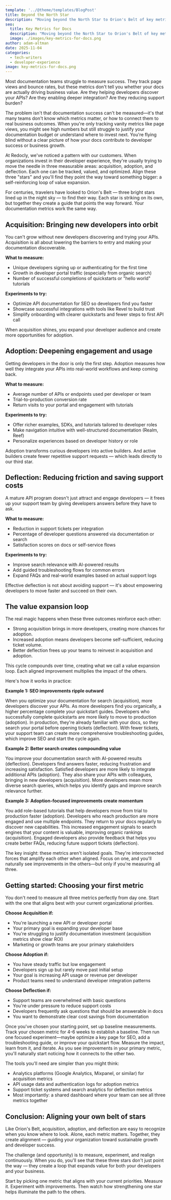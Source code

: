 ```yaml
---
template: '../@theme/templates/BlogPost'
title: Beyond the North Star
description: "Moving beyond the North Star to Orion's Belt of key metrics for docs: Acquisition, Adoption, and Deflection."
seo:
  title: Key Metrics for Docs
  description: "Moving beyond the North Star to Orion's Belt of key metrics for docs: Acquisition, Adoption, and Deflection."
  image: ./images/key-metrics-for-docs.png
author: adam-altman
date: 2025-11-04
categories:
  - tech-writers
  - developer-experience
image: key-metrics-for-docs.png
---
```


Most documentation teams struggle to measure success.
They track page views and bounce rates, but these metrics don't tell you whether your docs are actually driving business value.
Are they helping developers discover your APIs?
Are they enabling deeper integration?
Are they reducing support burden?

The problem isn't that documentation success can't be measured—it's that many teams don't know which metrics matter, or how to connect them to real business outcomes.
When you're only tracking vanity metrics like page views, you might see high numbers but still struggle to justify your documentation budget or understand where to invest next.
You're flying blind without a clear picture of how your docs contribute to developer success or business growth.

At Redocly, we've noticed a pattern with our customers.
When organizations invest in their developer experience, they're usually trying to move the needle in three measurable areas: acquisition, adoption, and deflection.
Each one can be tracked, valued, and optimized.
Align these three "stars" and you'll find they point the way toward something bigger: a self-reinforcing loop of value expansion.

For centuries, travelers have looked to Orion's Belt — three bright stars lined up in the night sky — to find their way.
Each star is striking on its own, but together they create a guide that points the way forward.
Your documentation metrics work the same way.

## Acquisition: Bringing new developers into orbit

You can't grow without new developers discovering and trying your APIs.
Acquisition is all about lowering the barriers to entry and making your documentation discoverable.

**What to measure:**

- Unique developers signing up or authenticating for the first time
- Growth in developer portal traffic (especially from organic search)
- Number of successful completions of quickstarts or "hello world" tutorials

**Experiments to try:**

- Optimize API documentation for SEO so developers find you faster
- Showcase successful integrations with tools like Revel to build trust
- Simplify onboarding with clearer quickstarts and fewer steps to first API call

When acquisition shines, you expand your developer audience and create more opportunities for adoption.

## Adoption: Deepening engagement and usage

Getting developers in the door is only the first step.
Adoption measures how well they integrate your APIs into real-world workflows and keep coming back.

**What to measure:**

- Average number of APIs or endpoints used per developer or team
- Trial-to-production conversion rate
- Return visits to your portal and engagement with tutorials

**Experiments to try:**

- Offer richer examples, SDKs, and tutorials tailored to developer roles
- Make navigation intuitive with well-structured documentation (Realm, Reef)
- Personalize experiences based on developer history or role

Adoption transforms curious developers into active builders.
And active builders create fewer repetitive support requests — which leads directly to our third star.

## Deflection: Reducing friction and saving support costs

A mature API program doesn't just attract and engage developers — it frees up your support team by giving developers answers before they have to ask.

**What to measure:**

- Reduction in support tickets per integration
- Percentage of developer questions answered via documentation or search
- Satisfaction scores on docs or self-service flows

**Experiments to try:**

- Improve search relevance with AI-powered results
- Add guided troubleshooting flows for common errors
- Expand FAQs and real-world examples based on actual support logs

Effective deflection is not about avoiding support — it's about empowering developers to move faster and succeed on their own.

## The value expansion loop

The real magic happens when these three outcomes reinforce each other:

- Strong acquisition brings in more developers, creating more chances for adoption.
- Increased adoption means developers become self-sufficient, reducing ticket volume.
- Better deflection frees up your teams to reinvest in acquisition and adoption.

This cycle compounds over time, creating what we call a value expansion loop.
Each aligned improvement multiplies the impact of the others.

Here's how it works in practice:

**Example 1: SEO improvements ripple outward**

When you optimize your documentation for search (acquisition), more developers discover your APIs.
As more developers find you organically, a higher percentage complete your quickstart guides.
Developers who successfully complete quickstarts are more likely to move to production (adoption).
In production, they're already familiar with your docs, so they search your portal before opening tickets (deflection).
With fewer tickets, your support team can create more comprehensive troubleshooting guides, which improve SEO and start the cycle again.

**Example 2: Better search creates compounding value**

You improve your documentation search with AI-powered results (deflection).
Developers find answers faster, reducing frustration and increasing satisfaction.
Satisfied developers are more likely to integrate additional APIs (adoption).
They also share your APIs with colleagues, bringing in new developers (acquisition).
More developers mean more diverse search queries, which helps you identify gaps and improve search relevance further.

**Example 3: Adoption-focused improvements create momentum**

You add role-based tutorials that help developers move from trial to production faster (adoption).
Developers who reach production are more engaged and use multiple endpoints.
They return to your docs regularly to discover new capabilities.
This increased engagement signals to search engines that your content is valuable, improving organic rankings (acquisition).
Engaged developers also provide feedback that helps you create better FAQs, reducing future support tickets (deflection).

The key insight: these metrics aren't isolated goals.
They're interconnected forces that amplify each other when aligned.
Focus on one, and you'll naturally see improvements in the others—but only if you're measuring all three.

## Getting started: Choosing your first metric

You don't need to measure all three metrics perfectly from day one.
Start with the one that aligns best with your current organizational priorities.

**Choose Acquisition if:**
- You're launching a new API or developer portal
- Your primary goal is expanding your developer base
- You're struggling to justify documentation investment (acquisition metrics show clear ROI)
- Marketing or growth teams are your primary stakeholders

**Choose Adoption if:**
- You have steady traffic but low engagement
- Developers sign up but rarely move past initial setup
- Your goal is increasing API usage or revenue per developer
- Product teams need to understand developer integration patterns

**Choose Deflection if:**
- Support teams are overwhelmed with basic questions
- You're under pressure to reduce support costs
- Developers frequently ask questions that should be answerable in docs
- You want to demonstrate clear cost savings from documentation

Once you've chosen your starting point, set up baseline measurements.
Track your chosen metric for 4-6 weeks to establish a baseline.
Then run one focused experiment—maybe optimize a key page for SEO, add a troubleshooting guide, or improve your quickstart flow.
Measure the impact, learn from it, and iterate.
As you see improvements in your primary metric, you'll naturally start noticing how it connects to the other two.

The tools you'll need are simpler than you might think:
- Analytics platforms (Google Analytics, Mixpanel, or similar) for acquisition metrics
- API usage data and authentication logs for adoption metrics
- Support ticket systems and search analytics for deflection metrics
- Most importantly: a shared dashboard where your team can see all three metrics together

## Conclusion: Aligning your own belt of stars

Like Orion's Belt, acquisition, adoption, and deflection are easy to recognize when you know where to look.
Alone, each metric matters.
Together, they create alignment — guiding your organization toward sustainable growth and developer success.

The challenge (and opportunity) is to measure, experiment, and realign continuously.
When you do, you'll see that these three stars don't just point the way — they create a loop that expands value for both your developers and your business.

Start by picking one metric that aligns with your current priorities.
Measure it.
Experiment with improvements.
Then watch how strengthening one star helps illuminate the path to the others.
